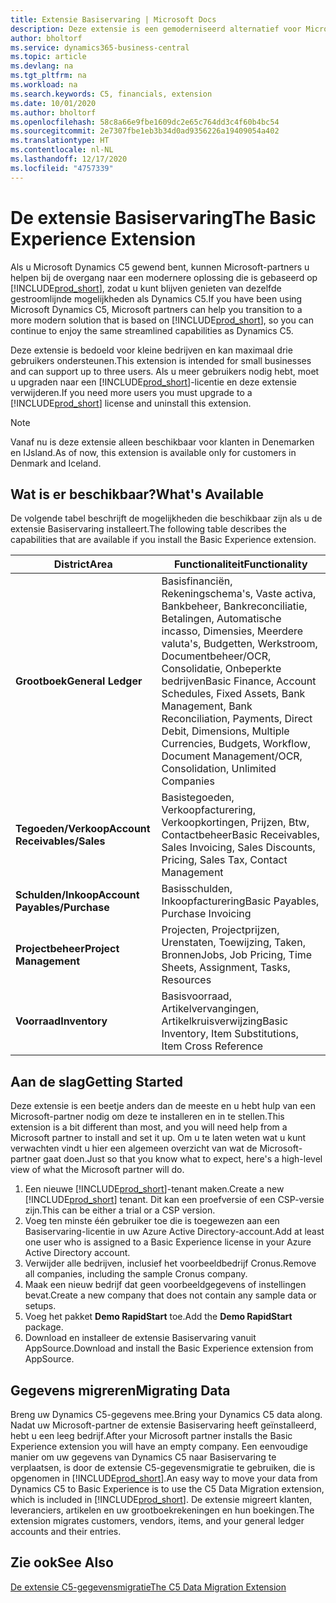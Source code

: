 ```yaml
---
title: Extensie Basiservaring | Microsoft Docs
description: Deze extensie is een gemoderniseerd alternatief voor Microsoft Dynamics C5.
author: bholtorf
ms.service: dynamics365-business-central
ms.topic: article
ms.devlang: na
ms.tgt_pltfrm: na
ms.workload: na
ms.search.keywords: C5, financials, extension
ms.date: 10/01/2020
ms.author: bholtorf
ms.openlocfilehash: 58c8a66e9fbe1609dc2e65c764dd3c4f60b4bc54
ms.sourcegitcommit: 2e7307fbe1eb3b34d0ad9356226a19409054a402
ms.translationtype: HT
ms.contentlocale: nl-NL
ms.lasthandoff: 12/17/2020
ms.locfileid: "4757339"
---
```

# <a name="the-basic-experience-extension"></a><span data-ttu-id="b7913-103">De extensie Basiservaring</span><span class="sxs-lookup"><span data-stu-id="b7913-103">The Basic Experience Extension</span></span>
<span data-ttu-id="b7913-104">Als u Microsoft Dynamics C5 gewend bent, kunnen Microsoft-partners u helpen bij de overgang naar een modernere oplossing die is gebaseerd op [!INCLUDE[prod_short](includes/prod_short.md)], zodat u kunt blijven genieten van dezelfde gestroomlijnde mogelijkheden als Dynamics C5.</span><span class="sxs-lookup"><span data-stu-id="b7913-104">If you have been using Microsoft Dynamics C5, Microsoft partners can help you transition to a more modern solution that is based on [!INCLUDE[prod_short](includes/prod_short.md)], so you can continue to enjoy the same streamlined capabilities as Dynamics C5.</span></span>

<span data-ttu-id="b7913-105">Deze extensie is bedoeld voor kleine bedrijven en kan maximaal drie gebruikers ondersteunen.</span><span class="sxs-lookup"><span data-stu-id="b7913-105">This extension is intended for small businesses and can support up to three users.</span></span> <span data-ttu-id="b7913-106">Als u meer gebruikers nodig hebt, moet u upgraden naar een [!INCLUDE[prod_short](includes/prod_short.md)]-licentie en deze extensie verwijderen.</span><span class="sxs-lookup"><span data-stu-id="b7913-106">If you need more users you must upgrade to a [!INCLUDE[prod_short](includes/prod_short.md)] license and uninstall this extension.</span></span>

> [!NOTE]
> <span data-ttu-id="b7913-107">Vanaf nu is deze extensie alleen beschikbaar voor klanten in Denemarken en IJsland.</span><span class="sxs-lookup"><span data-stu-id="b7913-107">As of now, this extension is available only for customers in Denmark and Iceland.</span></span> 

## <a name="whats-available"></a><span data-ttu-id="b7913-108">Wat is er beschikbaar?</span><span class="sxs-lookup"><span data-stu-id="b7913-108">What's Available</span></span>
<span data-ttu-id="b7913-109">De volgende tabel beschrijft de mogelijkheden die beschikbaar zijn als u de extensie Basiservaring installeert.</span><span class="sxs-lookup"><span data-stu-id="b7913-109">The following table describes the capabilities that are available if you install the Basic Experience extension.</span></span>

|<span data-ttu-id="b7913-110">District</span><span class="sxs-lookup"><span data-stu-id="b7913-110">Area</span></span>  |<span data-ttu-id="b7913-111">Functionaliteit</span><span class="sxs-lookup"><span data-stu-id="b7913-111">Functionality</span></span>  |
|---------|---------|
|<span data-ttu-id="b7913-112">**Grootboek**</span><span class="sxs-lookup"><span data-stu-id="b7913-112">**General Ledger**</span></span> |<span data-ttu-id="b7913-113">Basisfinanciën, Rekeningschema's, Vaste activa, Bankbeheer, Bankreconciliatie, Betalingen, Automatische incasso, Dimensies, Meerdere valuta's, Budgetten, Werkstroom, Documentbeheer/OCR, Consolidatie, Onbeperkte bedrijven</span><span class="sxs-lookup"><span data-stu-id="b7913-113">Basic Finance, Account Schedules, Fixed Assets, Bank Management, Bank Reconciliation, Payments, Direct Debit, Dimensions, Multiple Currencies, Budgets, Workflow, Document Management/OCR, Consolidation, Unlimited Companies</span></span>|
|<span data-ttu-id="b7913-114">**Tegoeden/Verkoop**</span><span class="sxs-lookup"><span data-stu-id="b7913-114">**Account Receivables/Sales**</span></span> |<span data-ttu-id="b7913-115">Basistegoeden, Verkoopfacturering, Verkoopkortingen, Prijzen, Btw, Contactbeheer</span><span class="sxs-lookup"><span data-stu-id="b7913-115">Basic Receivables, Sales Invoicing, Sales Discounts, Pricing, Sales Tax, Contact Management</span></span> |
|<span data-ttu-id="b7913-116">**Schulden/Inkoop**</span><span class="sxs-lookup"><span data-stu-id="b7913-116">**Account Payables/Purchase**</span></span> |<span data-ttu-id="b7913-117">Basisschulden, Inkoopfacturering</span><span class="sxs-lookup"><span data-stu-id="b7913-117">Basic Payables, Purchase Invoicing</span></span> |
|<span data-ttu-id="b7913-118">**Projectbeheer**</span><span class="sxs-lookup"><span data-stu-id="b7913-118">**Project Management**</span></span> |<span data-ttu-id="b7913-119">Projecten, Projectprijzen, Urenstaten, Toewijzing, Taken, Bronnen</span><span class="sxs-lookup"><span data-stu-id="b7913-119">Jobs, Job Pricing, Time Sheets, Assignment, Tasks, Resources</span></span> |
|<span data-ttu-id="b7913-120">**Voorraad**</span><span class="sxs-lookup"><span data-stu-id="b7913-120">**Inventory**</span></span> |<span data-ttu-id="b7913-121">Basisvoorraad, Artikelvervangingen, Artikelkruisverwijzing</span><span class="sxs-lookup"><span data-stu-id="b7913-121">Basic Inventory, Item Substitutions, Item Cross Reference</span></span> |

## <a name="getting-started"></a><span data-ttu-id="b7913-122">Aan de slag</span><span class="sxs-lookup"><span data-stu-id="b7913-122">Getting Started</span></span>
<span data-ttu-id="b7913-123">Deze extensie is een beetje anders dan de meeste en u hebt hulp van een Microsoft-partner nodig om deze te installeren en in te stellen.</span><span class="sxs-lookup"><span data-stu-id="b7913-123">This extension is a bit different than most, and you will need help from a Microsoft partner to install and set it up.</span></span> <span data-ttu-id="b7913-124">Om u te laten weten wat u kunt verwachten vindt u hier een algemeen overzicht van wat de Microsoft-partner gaat doen.</span><span class="sxs-lookup"><span data-stu-id="b7913-124">Just so that you know what to expect, here's a high-level view of what the Microsoft partner will do.</span></span>

1. <span data-ttu-id="b7913-125">Een nieuwe [!INCLUDE[prod_short](includes/prod_short.md)]-tenant maken.</span><span class="sxs-lookup"><span data-stu-id="b7913-125">Create a new [!INCLUDE[prod_short](includes/prod_short.md)] tenant.</span></span> <span data-ttu-id="b7913-126">Dit kan een proefversie of een CSP-versie zijn.</span><span class="sxs-lookup"><span data-stu-id="b7913-126">This can be either a trial or a CSP version.</span></span>
2. <span data-ttu-id="b7913-127">Voeg ten minste één gebruiker toe die is toegewezen aan een Basiservaring-licentie in uw Azure Active Directory-account.</span><span class="sxs-lookup"><span data-stu-id="b7913-127">Add at least one user who is assigned to a Basic Experience license in your Azure Active Directory account.</span></span>
3. <span data-ttu-id="b7913-128">Verwijder alle bedrijven, inclusief het voorbeeldbedrijf Cronus.</span><span class="sxs-lookup"><span data-stu-id="b7913-128">Remove all companies, including the sample Cronus company.</span></span>
4. <span data-ttu-id="b7913-129">Maak een nieuw bedrijf dat geen voorbeeldgegevens of instellingen bevat.</span><span class="sxs-lookup"><span data-stu-id="b7913-129">Create a new company that does not contain any sample data or setups.</span></span>
5. <span data-ttu-id="b7913-130">Voeg het pakket **Demo RapidStart** toe.</span><span class="sxs-lookup"><span data-stu-id="b7913-130">Add the **Demo RapidStart** package.</span></span> <!--what does the pockage contain?-->
6. <span data-ttu-id="b7913-131">Download en installeer de extensie Basiservaring vanuit AppSource.</span><span class="sxs-lookup"><span data-stu-id="b7913-131">Download and install the Basic Experience extension from AppSource.</span></span>

## <a name="migrating-data"></a><span data-ttu-id="b7913-132">Gegevens migreren</span><span class="sxs-lookup"><span data-stu-id="b7913-132">Migrating Data</span></span>
<span data-ttu-id="b7913-133">Breng uw Dynamics C5-gegevens mee.</span><span class="sxs-lookup"><span data-stu-id="b7913-133">Bring your Dynamics C5 data along.</span></span> <span data-ttu-id="b7913-134">Nadat uw Microsoft-partner de extensie Basiservaring heeft geïnstalleerd, hebt u een leeg bedrijf.</span><span class="sxs-lookup"><span data-stu-id="b7913-134">After your Microsoft partner installs the Basic Experience extension you will have an empty company.</span></span> <span data-ttu-id="b7913-135">Een eenvoudige manier om uw gegevens van Dynamics C5 naar Basiservaring te verplaatsen, is door de extensie C5-gegevensmigratie te gebruiken, die is opgenomen in [!INCLUDE[prod_short](includes/prod_short.md)].</span><span class="sxs-lookup"><span data-stu-id="b7913-135">An easy way to move your data from Dynamics C5 to Basic Experience is to use the C5 Data Migration extension, which is included in [!INCLUDE[prod_short](includes/prod_short.md)].</span></span> <span data-ttu-id="b7913-136">De extensie migreert klanten, leveranciers, artikelen en uw grootboekrekeningen en hun boekingen.</span><span class="sxs-lookup"><span data-stu-id="b7913-136">The extension migrates customers, vendors, items, and your general ledger accounts and their entries.</span></span>

## <a name="see-also"></a><span data-ttu-id="b7913-137">Zie ook</span><span class="sxs-lookup"><span data-stu-id="b7913-137">See Also</span></span>
[<span data-ttu-id="b7913-138">De extensie C5-gegevensmigratie</span><span class="sxs-lookup"><span data-stu-id="b7913-138">The C5 Data Migration Extension</span></span>](ui-extensions-c5-data-migration.md)